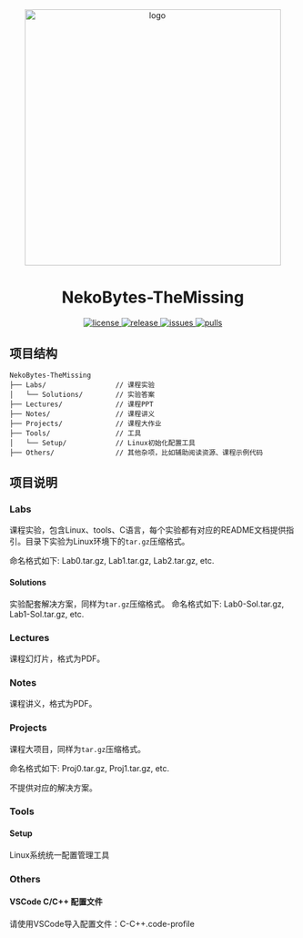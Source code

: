 <div align="center">
  <img src="https://cdn.xyxsw.site/hdu-cs-wiki%20full.svg" alt="logo" width="450rem" height="450rem"/>
</div>
<h1 align="center">NekoBytes-TheMissing</h1>
<p align="center">
  <a href="https://github.com/E1PsyCongroo/NekoBytes-TheMissing/blob/master/LICENSE">
    <img src="https://img.shields.io/github/license/E1PsyCongroo/NekoBytes-TheMissing?color=red" alt="license">
  </a>
  <a href="https://github.com/E1PsyCongroo/NekoBytes-TheMissing/releases">
    <img src="https://img.shields.io/github/v/release/E1PsyCongroo/NekoBytes-TheMissing?color=purple&include_prereleases" alt="release">
  </a>
  <a href="https://github.com/E1PsyCongroo/NekoBytes-TheMissing/issues">
    <img src="https://img.shields.io/github/issues/E1PsyCongroo/NekoBytes-TheMissing?color=lightgreen" alt="issues">
  </a>
  <a href="https://github.com/E1PsyCongroo/NekoBytes-TheMissing/pulls">
    <img src="https://img.shields.io/github/issues-pr/E1PsyCongroo/NekoBytes-TheMissing?color=lightgreen" alt="pulls">
  </a>
</p>

## 项目结构
```
NekoBytes-TheMissing
├── Labs/                 // 课程实验
│   └── Solutions/        // 实验答案
├── Lectures/             // 课程PPT
├── Notes/                // 课程讲义
├── Projects/             // 课程大作业
├── Tools/                // 工具
│   └── Setup/            // Linux初始化配置工具
├── Others/               // 其他杂项，比如辅助阅读资源、课程示例代码
```

## 项目说明
### Labs

课程实验，包含Linux、tools、C语言，每个实验都有对应的README文档提供指引。目录下实验为Linux环境下的`tar.gz`压缩格式。

命名格式如下: Lab0.tar.gz, Lab1.tar.gz, Lab2.tar.gz, etc.

#### Solutions

实验配套解决方案，同样为`tar.gz`压缩格式。
命名格式如下: Lab0-Sol.tar.gz, Lab1-Sol.tar.gz, etc.

### Lectures

课程幻灯片，格式为PDF。

### Notes

课程讲义，格式为PDF。

### Projects

课程大项目，同样为`tar.gz`压缩格式。

命名格式如下: Proj0.tar.gz, Proj1.tar.gz, etc.

不提供对应的解决方案。

### Tools
#### Setup

Linux系统统一配置管理工具

### Others
#### VSCode C/C++ 配置文件

请使用VSCode导入配置文件：C-C++.code-profile
